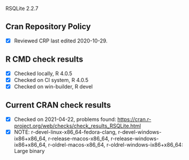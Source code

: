 RSQLite 2.2.7

## Cran Repository Policy

- [x] Reviewed CRP last edited 2020-10-29.

## R CMD check results

- [x] Checked locally, R 4.0.5
- [x] Checked on CI system, R 4.0.5
- [x] Checked on win-builder, R devel

## Current CRAN check results

- [x] Checked on 2021-04-22, problems found: https://cran.r-project.org/web/checks/check_results_RSQLite.html
- [x] NOTE: r-devel-linux-x86_64-fedora-clang, r-devel-windows-ix86+x86_64, r-release-macos-x86_64, r-release-windows-ix86+x86_64, r-oldrel-macos-x86_64, r-oldrel-windows-ix86+x86_64: Large binary
